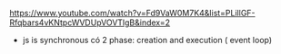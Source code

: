 https://www.youtube.com/watch?v=Fd9VaW0M7K4&list=PLillGF-Rfqbars4vKNtpcWVDUpVOVTlgB&index=2

- js is synchronous có 2 phase: creation and execution ( event loop)

